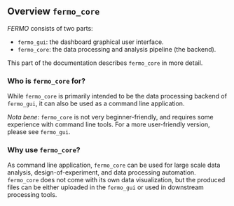 ## Overview `fermo_core`

*FERMO* consists of two parts:

- `fermo_gui`: the dashboard graphical user interface. 
- `fermo_core`: the data processing and analysis pipeline (the backend).

This part of the documentation describes `fermo_core` in more detail.

### Who is `fermo_core` for? 

While `fermo_core` is primarily intended to be the data processing backend of `fermo_gui`, it can also be used as a command line application. 

*Nota bene*: `fermo_core` is not very beginner-friendly, and requires some experience with command line tools. For a more user-friendly version, please see `fermo_gui`.

### Why use `fermo_core`?

As command line application, `fermo_core` can be used for large scale data analysis, design-of-experiment, and data processing automation. `fermo_core` does not come with its own data visualization, but the produced files can be either uploaded in the `fermo_gui` or used in downstream processing tools.
